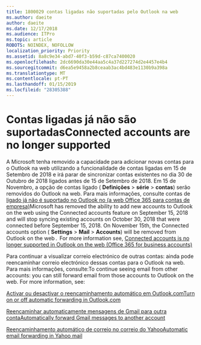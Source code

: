 ```yaml
---
title: 1800029 contas ligadas não suportadas pelo Outlook na web
ms.author: daeite
author: daeite
ms.date: 12/17/2018
ms.audience: ITPro
ms.topic: article
ROBOTS: NOINDEX, NOFOLLOW
localization_priority: Priority
ms.assetid: 8a8c9e34-abd7-40f3-b59d-c87ca7400020
ms.openlocfilehash: 2dc6690da30e44aa5c4a37d227274d2e4457e4b4
ms.sourcegitcommit: d6ea5e9458a2b8ceaab3ac4bd483e1130b9a398a
ms.translationtype: MT
ms.contentlocale: pt-PT
ms.lasthandoff: 01/15/2019
ms.locfileid: "28305388"
---
```

# <a name="connected-accounts-are-no-longer-supported"></a><span data-ttu-id="fa9f2-102">Contas ligadas já não são suportadas</span><span class="sxs-lookup"><span data-stu-id="fa9f2-102">Connected accounts are no longer supported</span></span>

<span data-ttu-id="fa9f2-p101">A Microsoft tenha removido a capacidade para adicionar novas contas para o Outlook na web utilizando a funcionalidade de contas ligadas em 15 de Setembro de 2018 e irá parar de sincronizar contas existentes no dia 30 de Outubro de 2018 ligados antes de 15 de Setembro de 2018. Em 15 de Novembro, a opção de contas ligado ( **Definições** \> **série** \> **contas**) serão removidos do Outlook na web. Para mais informações, consulte contas de [ligado já não é suportado no Outlook no (a web Office 365 para contas de empresa)](https://support.office.com/en-us/article/Connected-accounts-is-no-longer-supported-in-Outlook-on-the-web-Office-365-for-business-accounts-5cc526bf-e928-4a99-8b9f-5e089df7d887)</span><span class="sxs-lookup"><span data-stu-id="fa9f2-p101">Microsoft has removed the ability to add new accounts to Outlook on the web using the Connected accounts feature on September 15, 2018 and will stop syncing existing accounts on October 30, 2018 that were connected before September 15, 2018. On November 15th, the Connected accounts option ( **Settings** \> **Mail** \> **Accounts**) will be removed from Outlook on the web .  For more information see, [Connected accounts is no longer supported in Outlook on the web (Office 365 for business accounts)](https://support.office.com/en-us/article/Connected-accounts-is-no-longer-supported-in-Outlook-on-the-web-Office-365-for-business-accounts-5cc526bf-e928-4a99-8b9f-5e089df7d887)</span></span>
  
<span data-ttu-id="fa9f2-p102">Para continuar a visualizar correio electrónico de outras contas: ainda pode reencaminhar correio electrónico dessas contas para o Outlook na web. Para mais informações, consulte:</span><span class="sxs-lookup"><span data-stu-id="fa9f2-p102">To continue seeing email from other accounts: you can still forward email from those accounts to Outlook on the web. For more information, see:</span></span>
  
[<span data-ttu-id="fa9f2-108">Activar ou desactivar o reencaminhamento automático em Outlook.com</span><span class="sxs-lookup"><span data-stu-id="fa9f2-108">Turn on or off automatic forwarding in Outlook.com</span></span>](https://go.microsoft.com/fwlink/?linkid=2038346)
  
[<span data-ttu-id="fa9f2-109">Reencaminhar automaticamente mensagens de Gmail para outra conta</span><span class="sxs-lookup"><span data-stu-id="fa9f2-109">Automatically forward Gmail messages to another account</span></span>](https://support.google.com/mail/answer/10957?hl=en)
  
[<span data-ttu-id="fa9f2-110">Reencaminhamento automático de correio no correio do Yahoo</span><span class="sxs-lookup"><span data-stu-id="fa9f2-110">Automatic email forwarding in Yahoo mail</span></span>](https://help.yahoo.com/kb/SLN22028.mdl?guccounter=1)
  

